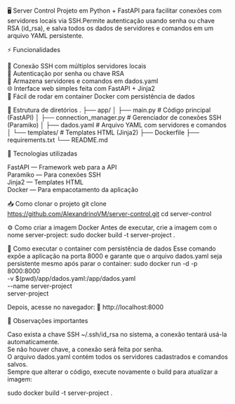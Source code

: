 🖥️ Server Control
Projeto em Python + FastAPI para facilitar conexões com servidores locais via SSH.Permite autenticação usando senha ou chave RSA (id_rsa), e salva todos os dados de servidores e comandos em um arquivo YAML persistente.

⚡ Funcionalidades

📡 Conexão SSH com múltiplos servidores locais  
🔐 Autenticação por senha ou chave RSA  
💾 Armazena servidores e comandos em dados.yaml  
🌐 Interface web simples feita com FastAPI + Jinja2  
🐳 Fácil de rodar em container Docker com persistência de dados


📁 Estrutura de diretórios
.
├── app/
│   ├── main.py                 # Código principal (FastAPI)
│   ├── connection_manager.py   # Gerenciador de conexões SSH (Paramiko)
│   ├── dados.yaml              # Arquivo YAML com servidores e comandos
│   └── templates/              # Templates HTML (Jinja2)
├── Dockerfile
├── requirements.txt
└── README.md


🧩 Tecnologias utilizadas

FastAPI — Framework web para a API  
Paramiko — Para conexões SSH  
Jinja2 — Templates HTML  
Docker — Para empacotamento da aplicação


📥 Como clonar o projeto
git clone https://github.com/AlexandrinoVM/server-control.git
cd server-control


⚙️ Como criar a imagem Docker
Antes de executar, crie a imagem com o nome server-project:
sudo docker build -t server-project .


🚀 Como executar o container com persistência de dados
Esse comando expõe a aplicação na porta 8000 e garante que o arquivo dados.yaml seja persistente mesmo após parar o container:
sudo docker run -d -p 8000:8000 \
  -v $(pwd)/app/dados.yaml:/app/dados.yaml \
  --name server-project \
  server-project

Depois, acesse no navegador:
🔗 http://localhost:8000

📌 Observações importantes

Caso exista a chave SSH ~/.ssh/id_rsa no sistema, a conexão tentará usá-la automaticamente.  
Se não houver chave, a conexão será feita por senha.  
O arquivo dados.yaml contém todos os servidores cadastrados e comandos salvos.  
Sempre que alterar o código, execute novamente o build para atualizar a imagem:

sudo docker build -t server-project .

